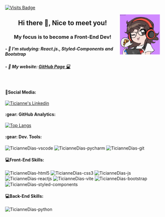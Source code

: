[![Visits Badge](https://badges.pufler.dev/visits/TicianneDias/TicianneDias)](https://badges.pufler.dev)

<img align="right" alt="TicianneDias-img" src="image.png" style="width:130px;">
<h2 align="center"> Hi there 👋, Nice to meet you!</h2>
<h3 align="center"> My focus is to become a Front-End Dev! </h3>
<h5 align="left">- 🌱 I'm studying: React.js., Styled-Components and Bootstrap </h5>
<h5 align="left">- 📝 My website: <a href='https://ticiannedias.github.io/'> GitHub Page 💻</a></h5>
<br>

<h4 align="left"> 📱Social Media: </h4>
<a href="https://www.linkedin.com/in/ticianne-dias-a7a66b134/" target="_blank"><img src="https://img.shields.io/badge/LinkedIn-0077B5?style=for-the-badge&logo=linkedin&logoColor=white" alt="Ticianne's Linkedin"></a>
<br>

<h4>:gear:&nbsp;GitHub Analytics:</h4>

[![Top Langs](https://github-readme-stats.vercel.app/api/top-langs/?username=TicianneDias&layout=compact&theme=dracula)](https://github.com/anuraghazra/github-readme-stats)



<div style="display: inline_block">
  <h4>:gear:&nbsp;Dev. Tools:</h4>
  <img align="center" alt="TicianneDias-vscode" src="https://cdn.jsdelivr.net/gh/devicons/devicon/icons/vscode/vscode-original-wordmark.svg" style="width:50px;">
  <img align="center" alt="TicianneDias-pycharm" src="https://upload.wikimedia.org/wikipedia/commons/thumb/1/1d/PyCharm_Icon.svg/1024px-PyCharm_Icon.svg.png" style="width:50px;">
  <img align="center" alt="TicianneDias-git" src="https://cdn.jsdelivr.net/gh/devicons/devicon/icons/git/git-plain-wordmark.svg" style="width:60px;">
</div> 

<div style="display: inline_block">
  <h4>💻Front-End Skills:</h4>
  <img align="center" alt="TicianneDias-html5" src="https://cdn.jsdelivr.net/gh/devicons/devicon/icons/html5/html5-plain-wordmark.svg" style="width:50px;">
  <img align="center" alt="TicianneDias-css3" src="https://cdn.jsdelivr.net/gh/devicons/devicon/icons/css3/css3-plain-wordmark.svg" style="width:50px;">
  <img align="center" alt="TicianneDias-js" src="https://cdn.jsdelivr.net/gh/devicons/devicon/icons/javascript/javascript-plain.svg" style="width:50px;">
  <img align="center" alt="TicianneDias-reactjs" src="https://cdn.jsdelivr.net/gh/devicons/devicon/icons/react/react-original-wordmark.svg" style="width:50px;">
  <img align="center" alt="TicianneDias-vite" src="https://vitejs.dev/logo.svg" style="width:50px;">
  <img align="center" alt="TicianneDias-bootstrap" src="https://cdn.jsdelivr.net/gh/devicons/devicon/icons/bootstrap/bootstrap-plain-wordmark.svg" style="width:50px;">
  <img align="center" alt="TicianneDias-styled-components" src="https://mf.gallerycdn.vsassets.io/extensions/mf/vscode-styled-components/0.2.2/1539329679846/Microsoft.VisualStudio.Services.Icons.Default" style="width:50px;">
</div> 

<h4>💻Back-End Skills:</h4>
<img align="center" alt="TicianneDias-python" src="https://cdn.jsdelivr.net/gh/devicons/devicon/icons/python/python-original-wordmark.svg" style="width:50px;">
